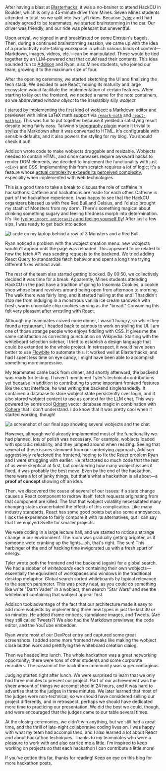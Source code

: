 After having a blast at [Blasterhacks](/blog/blasterhacks-2024), it was a no-brainer to attend HackCU in Boulder, which is only a 45-minute drive from Mines. Seven Mines students attended in total, so we split into two Lyft rides. Because [Tyler](https://tbwright.dev/) and I had already agreed to be teammates, we started brainstorming in the car. Our driver was friendly, and our ride was pleasant but uneventful.

Upon arrival, we signed in and breakfasted on some Einstein's bagels. Then, during a continued brainstorming session, we came up with the idea of a productivity note-taking workspace in which various kinds of content—Markdown, images, videos, etc.—can be manipulated. These would be tied together by an LLM-powered chat that could read their contents. This idea sounded fun to [Addison](https://tgrcode.com/) and Ryan, also Mines students, who joined our team, growing it to the maximum size of four.

After the opening ceremony, we started sketching the UI and finalizing the tech stack. We decided to use React, hoping its maturity and large ecosystem would facilitate the implementation of certain features. When starting to lay out the frontend, we needed a name for the note containers, so we abbreviated *window object* to the irresistibly silly *wobject.*

I started by implementing the first kind of wobject: a Markdown editor and previewer with inline LaTeX math support via [`remark-math`](https://github.com/remarkjs/remark-math/) and [`react-mathjax`](https://github.com/SamyPesse/react-mathjax). This was fun to put together because it yielded a satisfying result despite being fairly easy. Tailwind's [typography plugin](https://tailwindcss.com/docs/plugins#typography) made it trivial to stylize the Markdown after it was converted to HTML. It's configurable with sensible defaults, and it also powers the styling for my blog. You should check it out!

Addison wrote code to make wobjects draggable and resizable. Wobjects needed to contain HTML, and since canvases require awkward hacks to render DOM elements, we decided to implement the functionality with just `<div>`s and CSS. Implementing this from scratch requires a lot of logic; it's a feature whose [actual complexity exceeds its perceived complexity](https://xkcd.com/1425/), especially when implemented with web technologies.

This is a good time to take a break to discuss the role of caffeine in hackathons. Caffeine and hackathons are made for each other. Caffeine is part of the hackathon experience. I was happy to see that the HackCU organizers blessed us with free Red Bull and Celsius, and I'd also brought my stash of Monsters from my dorm. There's something magical about drinking something sugary and feeling tiredness morph into determination. It's like [typing `import antigravity` and feeling yourself fly](https://xkcd.com/353/)! After just a few sips, I was ready to get back into action.

![I code on my laptop behind a row of 3 Monsters and a Red Bull.](caffeine.avif "Fuel for the journey. Image credit: Andy Strong on LinkedIn.")

Ryan noticed a problem with the wobject creation menu: new wobjects wouldn't appear until the page was reloaded. This appeared to be related to how the fetch API was sending requests to the backend. We tried adding React Query to standardize fetch behavior and spent a long time trying different fixes without avail.

The rest of the team also started getting blocked. By 00:50, we collectively decided it was time for a break. Apparently, Mines students attending HackCU in the past have a tradition of going to Insomnia Cookies, a cookie shop whose brand revolves around being open from afternoon to morning. The walk there was fairly long, and it started hailing at the end! That didn't stop me from indulging in a monstrous vanilla ice cream sandwich with fresh, warm chocolate chip cookies serving as the "bread." Consuming this felt very pleasant after wrestling with React.

Although my teammates craved more dinner, I wasn't hungry, so while they found a restaurant, I headed back to campus to work on styling the UI. I am one of those strange people who enjoys fiddling with CSS. It gives me the same satisfaction as correcting punctuation on Wikipedia. Starting with the whiteboard selection sidebar, I tried to establish a design language that could be extended to the whole project. In retrospect, it would have been better to use [Flowbite](https://flowbite.com/) to automate this. It worked well at Blasterhacks, and had I spent less time on eye candy, I might have been able to accomplish something more impressive.

My teammates came back from dinner, and shortly afterward, the backend was ready for testing. I haven't mentioned Tyler's technical contributions yet because in addition to contributing to some important frontend features like the chat interface, he was writing the backend singlehandedly. It contained a database to store wobject state persistently over login, and it also stored wobject content to use as context for the LLM chat. This was powered by some cool [Qdrant](https://qdrant.tech/) vector database magic in combination with [Cohere](https://cohere.com/) that I don't understand. I do know that it was pretty cool when it started working, though!

![a screenshot of our final app showing several wobjects and the chat](multinotes.avif "The chat bases its response on the content of wobjects.")

However, although we'd already implemented most of the functionality we had planned, lots of polish was necessary. For example, wobjects loaded with sporadic reliability, and they jumped around when resizing. Seeing that several of these issues stemmed from our underlying approach, Addison aggressively refactored the frontend, hoping to fix the React problem Ryan and I were struggling with earlier. He refactored so much code that the rest of us were skeptical at first, but considering how many wobject issues it fixed, it was probably the best move. Even by the end of the hackathon, there were a lot of janky things, but that's what a hackathon is all about—a **proof of concept** showing off an idea.

Then, we discovered the cause of several of our issues: if a state change causes a React component to redraw itself, fetch requests originating from that component are killed. The fact that wobject volatility necessitated many changing states exacerbated the effects of this complication. Like many industry standards, React has some good points but also some annoyances. I lack the experience to fairly compare it with its alternatives, but I can say that I've enjoyed Svelte for smaller projects.

We were coding in a large lecture hall, and we started to notice a strange change in our environment. The room was gradually getting brighter, as if someone were cranking up the lights...oh, that's right. The sun! This harbinger of the end of hacking time invigorated us with a fresh spurt of energy.

Tyler wrote both the frontend and the backend (again) for a global search. We had a sidebar of *whiteboards* each containing their own wobjects—essentially the equivalent of workspaces and windows in the traditional desktop metaphor. Global search sorted whiteboards by topical relevance to the search parameter. This was pretty neat, as you could do something like write "Darth Vader" in a wobject, then search "Star Wars" and see the whiteboard containing that wobject appear first.

Addison took advantage of the fact that our architecture made it easy to add more wobjects by implementing three new types in just the last 30 or so minutes. He added iframe embeds, standalone images, and Tweets. (Are they still called Tweets?) We also had the Markdown previewer, the code editor, and the YouTube embedder.

Ryan wrote most of our DevPost entry and captured some great screenshots. I added some more frontend tweaks like making the wobject close button work and prettifying the whiteboard creation dialog.

Then we headed into lunch. The whole hackathon was a great networking opportunity; there were tons of other students and some corporate recruiters. The passion of the hackathon community was super contagious.

Judging started right after lunch. We were surprised to learn that we only had three minutes to present our project. Part of our achievement was the sheer amount of things we accomplished in 24 hours, and it was hard to advertise that to the judges in three minutes. We later learned that most of the judges were non-technical, so we should have considered selling our project differently, and in retrospect, perhaps we should have dedicated more time to practicing our presentation. We did the best we could, though, and were encouraged that the judges came to our table several times.

At the closing ceremonies, we didn't win anything, but we still had a great time, and the thrill of late-night collaborative coding lives on. I was happy with what my team had accomplished, and I also learned a lot about React and about hackathon techniques. Thanks to my teammates who were a pleasure to work with and also carried me a little. I'm inspired to keep working on projects so that each hackathon I can contribute a little more!

If you've gotten this far, thanks for reading! Keep an eye on this blog for more hackathon posts.
